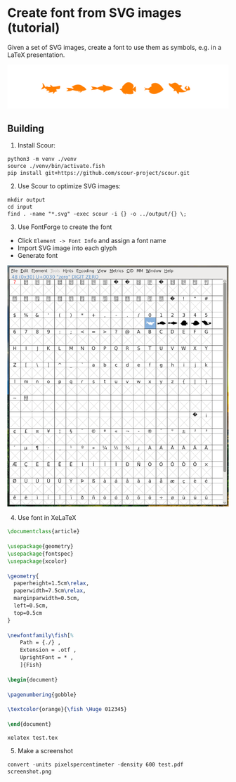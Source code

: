 # Create font from SVG images (tutorial)

Given a set of SVG images, create a font to use them as symbols, e.g. in a LaTeX presentation.

<img src="screenshot.png">

## Building

1. Install Scour:

```
python3 -m venv ./venv
source ./venv/bin/activate.fish
pip install git+https://github.com/scour-project/scour.git
```

2. Use Scour to optimize SVG images:

```
mkdir output
cd input
find . -name "*.svg" -exec scour -i {} -o ../output/{} \;
```

3. Use FontForge to create the font

* Click `Element -> Font Info` and assign a font name
* Import SVG image into each glyph
* Generate font

<img src="screenshot2.png">

4. Use font in XeLaTeX

```latex
\documentclass{article}

\usepackage{geometry}
\usepackage{fontspec}
\usepackage{xcolor}

\geometry{
  paperheight=1.5cm\relax,
  paperwidth=7.5cm\relax,
  marginparwidth=0.5cm,
  left=0.5cm,
  top=0.5cm
}

\newfontfamily\fish[%
    Path = {./} ,
    Extension = .otf ,
    UprightFont = * ,
    ]{Fish}

\begin{document}

\pagenumbering{gobble}

\textcolor{orange}{\fish \Huge 012345}

\end{document}
```

```
xelatex test.tex
```

5. Make a screenshot

```
convert -units pixelspercentimeter -density 600 test.pdf screenshot.png
```
